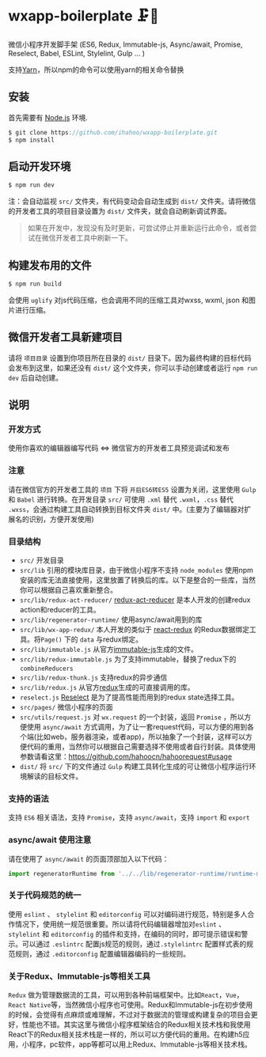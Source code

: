 # wxapp-boilerplate 🗜🖖
微信小程序开发脚手架 (ES6, Redux, Immutable-js, Async/await, Promise, Reselect, Babel, ESLint, Stylelint, Gulp ... )

支持[Yarn](https://yarnpkg.com/)，所以npm的命令可以使用yarn的相关命令替换

## 安装
首先需要有 [Node.js](https://nodejs.org) 环境.
````javascript
$ git clone https://github.com/ihahoo/wxapp-boilerplate.git
$ npm install
````

## 启动开发环境
````javascript
$ npm run dev
````
注：会自动监视 `src/` 文件夹，有代码变动会自动生成到 `dist/` 文件夹。请将微信的开发者工具的项目目录设置为 `dist/` 文件夹，就会自动刷新调试界面。

> 如果在开发中，发现没有及时更新，可尝试停止并重新运行此命令，或者尝试在微信开发者工具中刷新一下。

## 构建发布用的文件
````javascript
$ npm run build
````
会使用 `uglify` 对js代码压缩，也会调用不同的压缩工具对wxss, wxml, json 和图片进行压缩。

## 微信开发者工具新建项目
请将 `项目目录` 设置到你项目所在目录的 `dist/` 目录下。因为最终构建的目标代码会发布到这里，如果还没有 `dist/` 这个文件夹，你可以手动创建或者运行 `npm run dev` 后自动创建。

## 说明
### 开发方式
使用你喜欢的编辑器编写代码 <=> 微信官方的开发者工具预览调试和发布

### 注意
请在微信官方的开发者工具的 `项目` 下将 `开启ES6转ES5` 设置为关闭，这里使用 `Gulp` 和 `Babel` 进行转换。在开发目录 `src/` 可使用 `.xml` 替代 `.wxml`，`.css` 替代 `.wxss`，会通过构建工具自动转换到目标文件夹 `dist/` 中。(主要为了编辑器对扩展名的识别，方便开发使用)

### 目录结构
- `src/` 开发目录
- `src/lib` 引用的模块库目录，由于微信小程序不支持 `node_modules` 使用npm安装的库无法直接使用，这里放置了转换后的库。以下是整合的一些库，当然你可以根据自己喜欢重新整合。
- `src/lib/redux-act-reducer/` [redux-act-reducer](https://github.com/hahoocn/redux-act-reducer) 是本人开发的创建redux action和reducer的工具。
- `src/lib/regenerator-runtime/` 使用async/await用到的库
- `src/lib/wx-app-redux/` 本人开发的类似于 [react-redux](https://github.com/reactjs/react-redux) 的Redux数据绑定工具。将`Page()` 下的 `data` 与redux绑定。
- `src/lib/immutable.js` 从官方[immutable-js](http://facebook.github.io/immutable-js/)生成的文件。
- `src/lib/redux-immutable.js` 为了支持immutable，替换了redux下的 `combineReducers`
- `src/lib/redux-thunk.js` 支持redux的异步通信
- `src/lib/redux.js` 从官方[redux](https://github.com/reactjs/redux)生成的可直接调用的库。
- `reselect.js` [Reselect](https://github.com/reactjs/reselect) 是为了提高性能而用到的redux state选择工具。
- `src/pages/` 微信小程序的页面
- `src/utils/request.js` 对 `wx.request` 的一个封装，返回 `Promise` ，所以方便使用 `async/await` 方式调用，为了让一套request代码，可以方便的用到各个端(比如web，服务器渲染，或者app)，所以抽象了一个封装，这样可以方便代码的重用，当然你可以根据自己需要选择不使用或者自行封装。具体使用参数请看这里：https://github.com/hahoocn/hahoorequest#usage
- `dist/` 将 `src/` 下的文件通过 `Gulp` 构建工具转化生成的可让微信小程序运行环境解读的目标文件。

### 支持的语法
支持 `ES6` 相关语法，支持 `Promise`，支持 `async/await`，支持 `import` 和 `export`

### async/await 使用注意
请在使用了 `async/await` 的页面顶部加入以下代码：
```javascript
import regeneratorRuntime from '../../lib/regenerator-runtime/runtime-module';
```

### 关于代码规范的统一
使用 `eslint` 、 `stylelint` 和 `editorconfig` 可以对编码进行规范，特别是多人合作情况下，使用统一规范很重要。所以请将代码编辑器增加对`eslint` 、 `stylelint` 和 `editorconfig` 的插件和支持，在编码的同时，即可提示错误和警示。可以通过 `.eslintrc` 配置js规范的规则，通过`.stylelintrc` 配置样式表的规范规则，通过 `.editorconfig` 配置编辑器编码的一些规则。

### 关于Redux、Immutable-js等相关工具
`Redux` 做为管理数据流的工具，可以用到各种前端框架中。比如`React`，`Vue`，`React Native`等，当然微信小程序也可使用。Redux和Immutable-js在初步使用的时候，会觉得有点麻烦或难理解，不过对于数据流的管理或构建复杂的项目会更好，性能也不错。其实这里与微信小程序框架结合的Redux相关技术栈和我使用React下的Redux相关技术栈是一样的，所以可以方便代码的重用。在构建h5应用，小程序，pc软件，app等都可以用上Redux、Immutable-js等相关技术栈。
